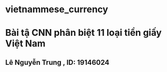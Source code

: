 # vietnammese_currency
# Bài tậ CNN phân biệt 11 loại tiền giấy Việt Nam
## Lê Nguyễn Trung , ID: 19146024
